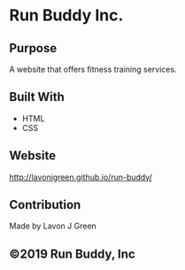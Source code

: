 # Run Buddy Inc.

## Purpose
A website that offers fitness training services.

## Built With
* HTML
* CSS

## Website
http://lavonjgreen.github.io/run-buddy/

## Contribution
Made by Lavon J Green

## ©️2019 Run Buddy, Inc

